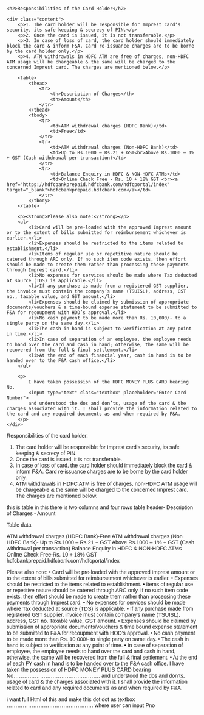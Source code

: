<!DOCTYPE html>
<html lang="en">
<head>
    <meta charset="UTF-8">
    <meta name="viewport" content="width=device-width, initial-scale=1.0">
    <title>Imprest Card Responsibilities</title>
    <style>
        body {
            font-family: Arial, sans-serif;
            margin: 20px;
            padding: 20px;
        }
        h2 {
            text-align: center;
        }
        table {
            width: 100%;
            border-collapse: collapse;
            margin: 20px 0;
        }
        table, th, td {
            border: 1px solid black;
            padding: 10px;
            text-align: left;
        }
        th {
            background-color: #f2f2f2;
        }
        .content {
            margin-top: 20px;
        }
        .textbox {
            border: 1px solid #ccc;
            padding: 5px;
            width: 250px;
        }
    </style>
</head>
<body>

    <h2>Responsibilities of the Card Holder</h2>

    <div class="content">
        <p>1. The card holder will be responsible for Imprest card‘s security, its safe keeping & secrecy of PIN.</p>
        <p>2. Once the card is issued, it is not transferable.</p>
        <p>3. In case of loss of card, the card holder should immediately block the card & inform F&A. Card re-issuance charges are to be borne by the card holder only.</p>
        <p>4. ATM withdrawals in HDFC ATM are free of charges, non-HDFC ATM usage will be chargeable & the same will be charged to the concerned Imprest card. The charges are mentioned below.</p>

        <table>
            <thead>
                <tr>
                    <th>Description of Charges</th>
                    <th>Amount</th>
                </tr>
            </thead>
            <tbody>
                <tr>
                    <td>ATM withdrawal charges (HDFC Bank)</td>
                    <td>Free</td>
                </tr>
                <tr>
                    <td>ATM withdrawal charges (Non-HDFC Bank)</td>
                    <td>Up to Rs.1000 – Rs.21 + GST<br>Above Rs.1000 – 1% + GST (Cash withdrawal per transaction)</td>
                </tr>
                <tr>
                    <td>Balance Enquiry in HDFC & NON-HDFC ATMs</td>
                    <td>Online Check Free - Rs. 10 + 18% GST <br><a href="https://hdfcbankprepaid.hdfcbank.com/hdfcportal/index" target="_blank">hdfcbankprepaid.hdfcbank.com</a></td>
                </tr>
            </tbody>
        </table>

        <p><strong>Please also note:</strong></p>
        <ul>
            <li>Card will be pre-loaded with the approved Imprest amount or to the extent of bills submitted for reimbursement whichever is earlier.</li>
            <li>Expenses should be restricted to the items related to establishment.</li>
            <li>Items of regular use or repetitive nature should be catered through ARC only. If no such item code exists, then effort should be made to create them rather than processing these payments through Imprest card.</li>
            <li>No expenses for services should be made where Tax deducted at source (TDS) is applicable.</li>
            <li>If any purchase is made from a registered GST supplier, the invoice must contain the company’s name (TSUISL), address, GST no., taxable value, and GST amount.</li>
            <li>Expenses should be claimed by submission of appropriate documents/vouchers & a time-bound expense statement to be submitted to F&A for recoupment with HOD’s approval.</li>
            <li>No cash payment to be made more than Rs. 10,000/- to a single party on the same day.</li>
            <li>The cash in hand is subject to verification at any point in time.</li>
            <li>In case of separation of an employee, the employee needs to hand over the card and cash in hand; otherwise, the same will be recovered from the full & final settlement.</li>
            <li>At the end of each financial year, cash in hand is to be handed over to the F&A cash office.</li>
        </ul>

        <p>
            I have taken possession of the HDFC MONEY PLUS CARD bearing No.
            <input type="text" class="textbox" placeholder="Enter Card Number">
            and understood the dos and don’ts, usage of the card & the charges associated with it. I shall provide the information related to the card and any required documents as and when required by F&A.
        </p>
    </div>

</body>
</html>



Responsibilities of the card holder:
1.	The card holder will be responsible for Imprest card‘s security, its safe keeping & secrecy of PIN.
2.	Once the card is issued, it is not transferable.
3.	In case of loss of card, the card holder should immediately block the card & inform F&A. Card re-issuance charges are to be borne by the card holder only.
4.	ATM withdrawals in HDFC ATM is free of charges, non-HDFC ATM usage will be chargeable & the same will be charged to the concerned Imprest card. The charges are mentioned below.

this is table in this there is two columns and four rows
table header-
Description of Charges - Amount

Table data

ATM withdrawal charges (HDFC Bank)-Free
ATM withdrawal charges (Non HDFC Bank)-	Up to Rs.1000 – Rs.21 + GST
Above Rs.1000 – 1% + GST
(Cash withdrawal per transaction)
Balance Enquiry in HDFC & NON-HDFC ATMs
Online Check Free-Rs. 10 + 18% GST hdfcbankprepaid.hdfcbank.com/hdfcportal/index

Please also note:
•	Card will be pre-loaded with the approved Imprest amount or to the extent of bills submitted for reimbursement whichever is earlier.
•	Expenses should be restricted to the items related to establishment. 
•	Items of regular use or repetitive nature should be catered through ARC only. If no such item code exists, then effort should be made to create them rather than processing these payments through Imprest card. 
•	No expenses for services should be made where Tax deducted at source (TDS) is applicable. 
•	 If any purchase made from registered GST supplier, invoice must contain company’s name (TSUISL), address, GST no. Taxable value, GST amount.
•	Expenses should be claimed by submission of appropriate documents/vouchers & time bound expense statement to be submitted to F&A for recoupment with HOD’s approval.
•	No cash payment to be made more than Rs. 10,000/- to single party on same day.
•	The cash in hand is subject to verification at any point of time.
•	In case of separation of employee, the employee needs to hand over the card and cash in hand, otherwise, the same will be recovered from the full & final settlement.
•	At the end of each FY cash in hand is to be handed over to the F&A cash office.
I have taken the possession of HDFC MONEY PLUS CARD bearing No…………………………………………. and understood the dos and don’ts, usage of card & the charges associated with it. I shall provide the information related to card and any required documents as and when required by F&A. 


i want full Html of this and make this dot dot as textbox …………………………………………. where user can input Pno
